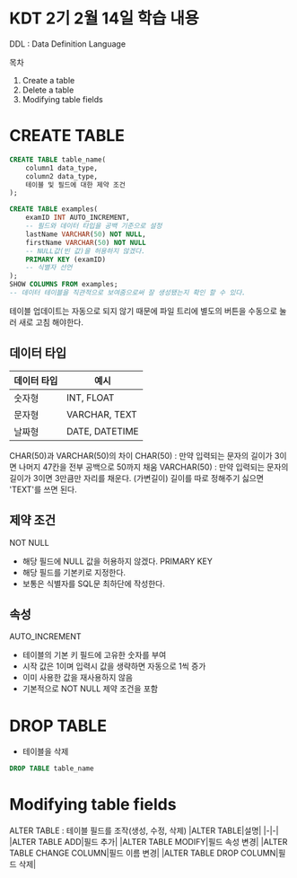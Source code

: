 # KDT 2기 2월 14일 학습 내용
DDL : Data Definition Language

목차
1. Create a table 
2. Delete a table  
3. Modifying table fields

# CREATE TABLE
```SQL
CREATE TABLE table_name(
    column1 data_type,
    column2 data_type,
    테이블 및 필드에 대한 제약 조건
);
```
```sql
CREATE TABLE examples(
    examID INT AUTO_INCREMENT,
    -- 필드와 데이터 타입을 공백 기준으로 설정
    lastName VARCHAR(50) NOT NULL,
    firstName VARCHAR(50) NOT NULL
    -- NULL값(빈 값)을 허용하지 않겠다.
    PRIMARY KEY (examID)
    -- 식별자 선언
);
SHOW COLUMNS FROM examples;
-- 데이터 테이블을 직관적으로 보여줌으로써 잘 생성됐는지 확인 할 수 있다.
```
테이블 업데이트는 자동으로 되지 않기 때문에 파일 트리에 별도의 버튼을 수동으로 눌러 새로 고침 해야한다. 

## 데이터 타입
|데이터 타입|예시|
|-|-|
|숫자형|INT, FLOAT|
|문자형|VARCHAR, TEXT|
|날짜형|DATE, DATETIME|

CHAR(50)과 VARCHAR(50)의 차이
CHAR(50) : 만약 입력되는 문자의 길이가 3이면 나머지 47칸을 전부 공백으로 50까지 채움
VARCHAR(50) : 만약 입력되는 문자의 길이가 3이면 3만큼만 자리를 채운다. (가변길이)
길이를 따로 정해주기 싫으면 'TEXT'를 쓰면 된다.

## 제약 조건
NOT NULL
- 해당 필드에 NULL 값을 허용하지 않겠다.
PRIMARY KEY
- 해당 필드를 기본키로 지정한다.
- 보통은 식별자를 SQL문 최하단에 작성한다.

## 속성
AUTO_INCREMENT
- 테이블의 기본 키 필드에 고유한 숫자를 부여
- 시작 값은 1이며 입력시 값을 생략하면 자동으로 1씩 증가
- 이미 사용한 값을 재사용하지 않음
- 기본적으로 NOT NULL 제약 조건을 포함

# DROP TABLE 
- 테이블을 삭제
```SQL
DROP TABLE table_name
```

# Modifying table fields
ALTER TABLE : 테이블 필드를 조작(생성, 수정, 삭제)
|ALTER TABLE|설명|
|-|-|
|ALTER TABLE ADD|필드 추가|
|ALTER TABLE MODIFY|필드 속성 변경|
|ALTER TABLE CHANGE COLUMN|필드 이름 변경|
|ALTER TABLE DROP COLUMN|필드 삭제|
